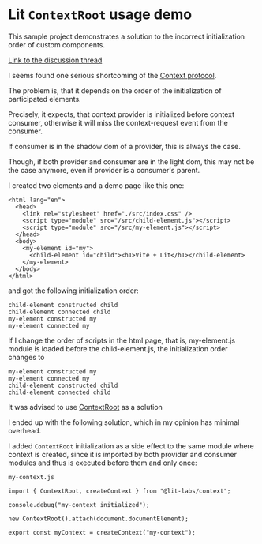 # Lit `ContextRoot` usage demo

This sample project demonstrates a solution to the incorrect initialization order of custom components.

[Link to the discussion thread](https://github.com/lit/lit/discussions/3302#discussioncomment-6319569)

I seems found one serious shortcoming of the [Context protocol](https://github.com/webcomponents-cg/community-protocols/blob/main/proposals/context.md).

The problem is, that it depends on the order of the initialization of participated elements.

Precisely, it expects, that context provider is initialized before context consumer, otherwise it will miss the context-request event from the consumer.

If consumer is in the shadow dom of a provider, this is always the case.

Though, if both provider and consumer are in the light dom, this may not be the case anymore, even if provider is a consumer's parent.

I created two elements and a demo page like this one:

```
<html lang="en">
  <head>
    <link rel="stylesheet" href="./src/index.css" />
    <script type="module" src="/src/child-element.js"></script>
    <script type="module" src="/src/my-element.js"></script>
  </head>
  <body>
    <my-element id="my">
      <child-element id="child"><h1>Vite + Lit</h1></child-element>
    </my-element>
  </body>
</html>
```

and got the following initialization order:

```
child-element constructed child
child-element connected child
my-element constructed my
my-element connected my
```

If I change the order of scripts in the html page, that is, my-element.js module is loaded before the child-element.js, the initialization order changes to

```
my-element constructed my
my-element connected my
child-element constructed child
child-element connected child
```

It was advised to use [ContextRoot](https://lit.dev/docs/data/context/#contextroot) as a solution

I ended up with the following solution, which in my opinion has minimal overhead.

I added `ContextRoot` initialization as a side effect to the same module where context is created, since it is imported by both provider and consumer modules and thus is executed before them and only once:

`my-context.js`

```
import { ContextRoot, createContext } from "@lit-labs/context";

console.debug("my-context initialized");

new ContextRoot().attach(document.documentElement);

export const myContext = createContext("my-context");

```

